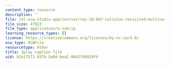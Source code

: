 ```yaml
---
content_type: resource
description: ''
file: /ol-ocw-studio-app/courses/res-18-007-calculus-revisited-multivariable-calculus-fall-2011/b2e17571937b5a0dbea20042fd8929f4_SFB2Fxel6iM.vtt
file_size: 47923
file_type: application/x-subrip
learning_resource_types: []
license: https://creativecommons.org/licenses/by-nc-sa/4.0/
ocw_type: OCWFile
resourcetype: Other
title: 3play caption file
uid: b2e17571-937b-5a0d-bea2-0042fd8929f4
---
```

